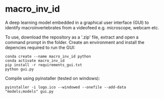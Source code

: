 # macro_inv_id

A deep learning model embedded in a graphical user interface (GUI) to identify macroinvertebrates from a videofeed e.g. microscope, webcam etc.

To use, download the repository as a '.zip' file, extract and open a command prompt in the folder. Create an environment and install the depencies required to run the GUI:

```
conda create --name macro_inv_id python
conda activate macro_inv_id
pip install -r requirements_gui.txt
python gui.py
```

Compile using pyinstaller (tested on windows):

```
pyinstaller -i logo.ico --windowed --onefile --add-data "models;models" gui.py   
```
